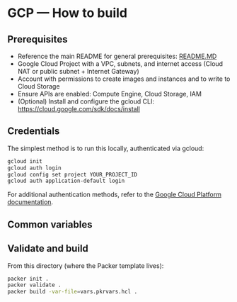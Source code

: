 # GCP — How to build

## Prerequisites
- Reference the main README for general prerequisites: [README.MD](../README.MD)  
- Google Cloud Project with a VPC, subnets, and internet access (Cloud NAT or public subnet + Internet Gateway)
- Account with permissions to create images and instances and to write to Cloud Storage 
- Ensure APIs are enabled: Compute Engine, Cloud Storage, IAM
- (Optional) Install and configure the gcloud CLI: https://cloud.google.com/sdk/docs/install


## Credentials
The simplest method is to run this locally, authenticated via gcloud:

```bash
gcloud init
gcloud auth login
gcloud config set project YOUR_PROJECT_ID
gcloud auth application-default login
```

For additional authentication methods, refer to the [Google Cloud Platform documentation](https://developer.hashicorp.com/packer/integrations/hashicorp/googlecompute#authentication). 

## Common variables



## Validate and build
From this directory (where the Packer template lives):

```bash
packer init .
packer validate .
packer build -var-file=vars.pkrvars.hcl . 
```
